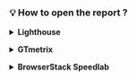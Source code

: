 ### 💡 How to open the report ?
**<details><summary>Lighthouse</summary>**
- open [LightHouse](https://googlechrome.github.io/lighthouse/viewer/?gist=672fbeecbc8f6edc276de6e8eb4e4bbf "LightHouse link");
- download [Lighthouse_www.gucci.com.html](https://github.com/BuhaiovVik/Portfolio/blob/main/4.%20Perfomance%20testing/Lighthouse_www.gucci.com.html "LightHouse html") and open on your local PC;
- download [Lighthouse_www.gucci.com.json](https://github.com/BuhaiovVik/Portfolio/blob/main/4.%20Perfomance%20testing/Lighthouse_www.gucci.com.json "LightHouse json"), than go to [Lighthouse Report Viewer](https://googlechrome.github.io/lighthouse/viewer/ "LightHouse viewer") and select the file.
</details>

**<details><summary>GTmetrix</summary>**
- open [GTmetrix](https://gtmetrix.com/reports/www.gucci.com/wSECrUN7/ "GTmetrix link");
- open [GTmetrix_www.gucci.com.pdf](https://github.com/BuhaiovVik/Portfolio/blob/main/4.%20Perfomance%20testing/GTmetrix_www.gucci.com.pdf "GTmetrix pdf").
</details>

**<details><summary>BrowserStack Speedlab</summary>**
- open [BrowserStack Speedlab](https://www.browserstack.com/speedlab/new-report/6d5b565aff5b604b7af667cc26734dd6c3cd1a99 "Speedlab link").
</details>
